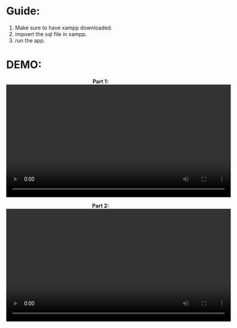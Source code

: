 # Guide:
1. Make sure to have xampp downloaded.
2. impoert the sql file in xampp.
3. run the app.

# DEMO:
<p align="center">
  <strong>Part 1:</strong><br>
  <video width="600" height="auto" controls>
    <source src="path_to_your_video_part1.mp4" type="video/mp4">
    Your browser does not support the video tag.
  </video>
</p>

<p align="center">
  <strong>Part 2:</strong><br>
  <video width="600" height="auto" controls>
    <source src="path_to_your_video_part2.mp4" type="video/mp4">
    Your browser does not support the video tag.
  </video>
</p>

